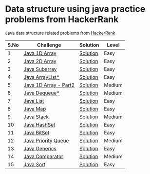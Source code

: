 # Data structure using java practice problems from HackerRank

Java data structure related problems from [HackerRank](https://www.hackerrank.com/domains/java?filters%5Bsubdomains%5D%5B%5D=java-data-structure)

| S.No | Challenge                                                                                 | Solution                          | Level  |
|------|-------------------------------------------------------------------------------------------|-----------------------------------|--------|
| 1    | [Java 1D Array](https://www.hackerrank.com/challenges/java-1d-array-introduction/problem) | [Solution](Java1DArray.java)      | Easy   |
| 2    | [Java 2D Array](https://www.hackerrank.com/challenges/java-2d-array/problem)              | [Solution](Java2DArray.java)      | Easy   |
| 3    | [Java Subarray](https://www.hackerrank.com/challenges/java-negative-subarray/problem)     | [Solution](JavaSubarray.java)     | Easy   | 
| 4    | [Java ArrayList*](https://www.hackerrank.com/challenges/java-arraylist/problem)           | [Solution](JavaArrayList.java)    | Easy   |
| 5    | [Java 1D Array - Part2](https://www.hackerrank.com/challenges/java-1d-array/problem)      | [Solution](Java1DArrayPart2.java) | Medium |
| 6    | [Java Dequeue*](https://www.hackerrank.com/challenges/java-dequeue/problem)               | [Solution](JavaDequeue.java)      | Medium |
| 7    | [Java List](https://www.hackerrank.com/challenges/java-list/problem)                      | [Solution](JavaList.java)         | Easy   |
| 8    | [Java Map](https://www.hackerrank.com/challenges/phone-book/problem)                      | [Solution](JavaMap.java)          | Easy   |
| 9    | [Java Stack](https://www.hackerrank.com/challenges/java-stack/problem)                    | [Solution](JavaStack.java)        | Medium |
| 10   | [Java HashSet](https://www.hackerrank.com/challenges/java-hashset/problem)                | [Solution](JavaHashSet.java)      | Easy   |
| 11   | [Java BitSet](https://www.hackerrank.com/challenges/java-bitset/problem)                  | [Solution](JavaBitSet.java)       | Easy   |
| 12   | [Java Priority Queue](https://www.hackerrank.com/challenges/java-priority-queue/problem)  | [Solution](JavaPriorityQueue.java)| Medium |
| 13   | [Java Generics](https://www.hackerrank.com/challenges/java-generics/problem)              | [Solution](JavaGenerics.java)     | Easy   |
| 14   | [Java Comparator](https://www.hackerrank.com/challenges/java-comparator/problem)          | [Solution](JavaComparator.java)   | Medium |
| 15   | [Java Sort](https://www.hackerrank.com/challenges/java-sort/problem)                      | [Solution](JavaSort.java)         | Easy   |